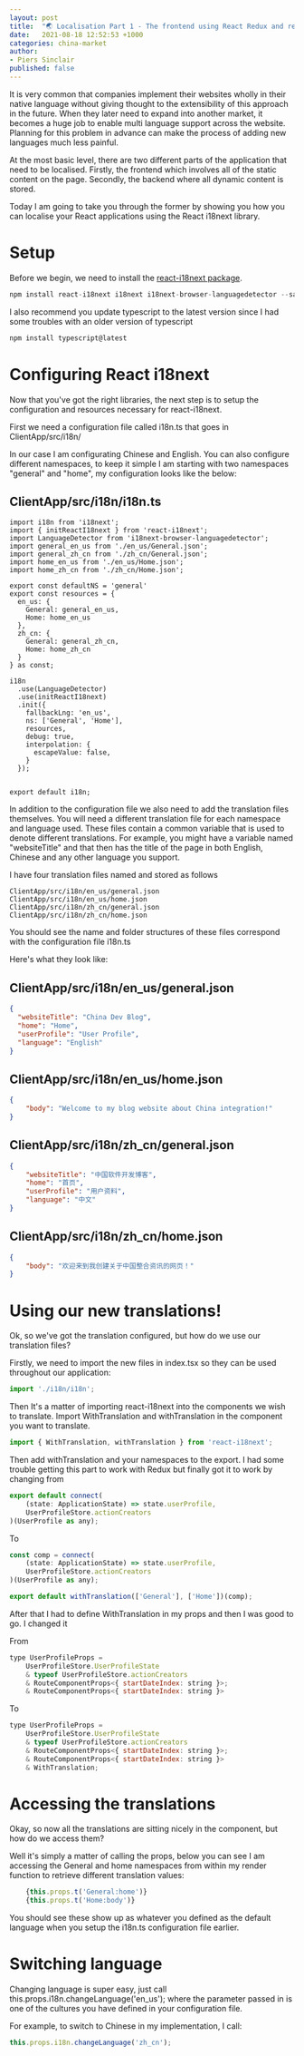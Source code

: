 ```yaml
---
layout: post
title:  "🌏 Localisation Part 1 - The frontend using React Redux and react-i18next"
date:   2021-08-18 12:52:53 +1000
categories: china-market
author:
- Piers Sinclair
published: false
---
```


It is very common that companies implement their websites wholly in their native language without giving thought to the extensibility of this approach in the future. When they later need to expand into another market, it becomes a huge job to enable multi language support across the website. Planning for this problem in advance can make the process of adding new languages much less painful.

At the most basic level, there are two different parts of the application that need to be localised. Firstly, the frontend which involves all of the static content on the page. Secondly, the backend where all dynamic content is stored. 

Today I am going to take you through the former by showing you how you can localise your React applications using the React i18next library.

# Setup

Before we begin, we need to install the [react-i18next package](https://react.i18next.com/).

```javascript
npm install react-i18next i18next i18next-browser-languagedetector --save
```

I also recommend you update typescript to the latest version since I had some troubles with an older version of typescript

```javascript
npm install typescript@latest
```

# Configuring React i18next

Now that you've got the right libraries, the next step is to setup the configuration and resources necessary for react-i18next.

First we need a configuration file called i18n.ts that goes in ClientApp/src/i18n/

In our case I am configurating Chinese and English. You can also configure different namespaces, to keep it simple I am starting with two namespaces "general" and "home", my configuration looks like the below:

## ClientApp/src/i18n/i18n.ts
```
import i18n from 'i18next';
import { initReactI18next } from 'react-i18next';
import LanguageDetector from 'i18next-browser-languagedetector';
import general_en_us from './en_us/General.json';
import general_zh_cn from './zh_cn/General.json';
import home_en_us from './en_us/Home.json';
import home_zh_cn from './zh_cn/Home.json';

export const defaultNS = 'general'
export const resources = {
  en_us: {
    General: general_en_us,
    Home: home_en_us
  },
  zh_cn: {
    General: general_zh_cn,
    Home: home_zh_cn
  }
} as const;

i18n
  .use(LanguageDetector)
  .use(initReactI18next)
  .init({
    fallbackLng: 'en_us',
    ns: ['General', 'Home'],
    resources,
    debug: true,
    interpolation: {
      escapeValue: false,
    }
  });


export default i18n;
```

In addition to the configuration file we also need to add the translation files themselves. You will need a different translation file for each namespace and language used. These files contain a common variable that is used to denote different translations. For example, you might have a variable named "websiteTitle" and that then has the title of the page in both English, Chinese and any other language you support.

I have four translation files named and stored as follows

```
ClientApp/src/i18n/en_us/general.json
ClientApp/src/i18n/en_us/home.json
ClientApp/src/i18n/zh_cn/general.json
ClientApp/src/i18n/zh_cn/home.json
```

You should see the name and folder structures of these files correspond with the configuration file i18n.ts

Here's what they look like:

## ClientApp/src/i18n/en_us/general.json
```json
{
  "websiteTitle": "China Dev Blog",
  "home": "Home",
  "userProfile": "User Profile",
  "language": "English"
}
```
## ClientApp/src/i18n/en_us/home.json
```json
{
    "body": "Welcome to my blog website about China integration!"
}
```
## ClientApp/src/i18n/zh_cn/general.json
```json
{
    "websiteTitle": "中国软件开发博客",
    "home": "首页",
    "userProfile": "用户资料",
    "language": "中文"
}
```
## ClientApp/src/i18n/zh_cn/home.json
```json
{
    "body": "欢迎来到我创建关于中国整合资讯的网页！"
}
```

# Using our new translations!

Ok, so we've got the translation configured, but how do we use our translation files?

Firstly, we need to import the new files in index.tsx so they can be used throughout our application:

```javascript
import './i18n/i18n';
```

Then It's a matter of importing react-i18next into the components we wish to translate. Import WithTranslation and withTranslation in the component you want to translate. 

```javascript
import { WithTranslation, withTranslation } from 'react-i18next';
```

Then add withTranslation and your namespaces to the export. I had some trouble getting this part to work with Redux but finally got it to work by changing from

```javascript
export default connect(
    (state: ApplicationState) => state.userProfile,
    UserProfileStore.actionCreators
)(UserProfile as any);
```

To

```javascript
const comp = connect(
    (state: ApplicationState) => state.userProfile,
    UserProfileStore.actionCreators
)(UserProfile as any);

export default withTranslation(['General'], ['Home'])(comp); 
```

After that I had to define WithTranslation in my props and then I was good to go. I changed it

From

```javascript
type UserProfileProps =
    UserProfileStore.UserProfileState
    & typeof UserProfileStore.actionCreators
    & RouteComponentProps<{ startDateIndex: string }>;
    & RouteComponentProps<{ startDateIndex: string }>
```

To

```javascript
type UserProfileProps =
    UserProfileStore.UserProfileState
    & typeof UserProfileStore.actionCreators
    & RouteComponentProps<{ startDateIndex: string }>;
    & RouteComponentProps<{ startDateIndex: string }>
    & WithTranslation;
```

# Accessing the translations

Okay, so now all the translations are sitting nicely in the component, but how do we access them?

Well it's simply a matter of calling the props, below you can see I am accessing the General and home namespaces from within my render function to retrieve different translation values:

```javascript
    {this.props.t('General:home')}
    {this.props.t('Home:body')}
```

You should see these show up as whatever you defined as the default language when you setup the i18n.ts configuration file earlier.

# Switching language

Changing language is super easy, just call this.props.i18n.changeLanguage('en_us'); where the parameter passed in is one of the cultures you have defined in your configuration file.

For example, to switch to Chinese in my implementation, I call:

```javascript
this.props.i18n.changeLanguage('zh_cn');
```

